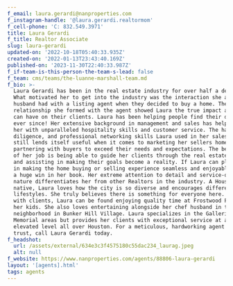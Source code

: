 ```yaml
---
f_email: laura.gerardi@nanproperties.com
f_instagram-handle: '@laura.gerardi.realtormom'
f_cell-phone: 'C: 832.549.3971'
title: Laura Gerardi
f_title: Realtor Associate
slug: laura-gerardi
updated-on: '2022-10-18T05:40:33.935Z'
created-on: '2022-01-13T23:43:40.169Z'
published-on: '2023-11-30T22:40:33.987Z'
f_if-team-is-this-person-the-team-s-lead: false
f_team: cms/teams/the-luanne-marshall-team.md
f_bio: >-
  Laura Gerardi has been in the real estate industry for over half a decade.
  What motivated her to get into the industry was the interaction she and her
  husband had with a listing agent when they decided to buy a home. The
  relationship she formed with the agent showed Laura the true impact a Realtor
  can have on their clients. Laura has been helping people find their dream home
  ever since! Her extensive background in management and sales has helped equip
  her with unparalleled hospitality skills and customer service. The hard work,
  diligence, and professional networking skills Laura used in her sales career
  still lends itself useful when it comes to marketing her sellers homes and
  partnering with buyers to exceed their needs and expectations. The best part
  of her job is being able to guide her clients through the real estate process
  and assisting in making their goals become a reality. If Laura can play a role
  in making the home buying or selling experience seamless and enjoyable, that’s
  a huge win in her book. Her extreme attention to detail and service-oriented
  nature differentiates her from other Realtors in the industry. A Houston
  native, Laura loves how the city is so diverse and encourages different
  lifestyles. She truly believes there is something for everyone here. When not
  with clients, Laura can be found enjoying quality time at Frostwood Park with
  her kids. She also loves entertaining alongside her chef husband in their new
  neighborhood in Bunker Hill Village. Laura specializes in the Galleria and
  Memorial areas but provides her clients with exceptional service at an
  elevated level all over Houston. For a meticulous, hardworking agent you can
  trust, call Laura Gerardi today. 
f_headshot:
  url: /assets/external/634e3c3f4575180c55dac234_laurag.jpeg
  alt: null
f_website: https://www.nanproperties.com/agents/88806-laura-gerardi
layout: '[agents].html'
tags: agents
---
```



